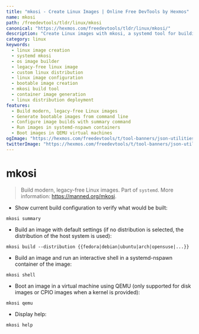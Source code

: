 ```yaml
---
title: "mkosi - Create Linux Images | Online Free DevTools by Hexmos"
name: mkosi
path: /freedevtools/tldr/linux/mkosi
canonical: "https://hexmos.com/freedevtools/tldr/linux/mkosi/"
description: "Create Linux images with mkosi, a systemd tool for building modern, legacy-free operating system images. Easily configure and deploy custom Linux distributions. Free online tool, no registration required."
category: linux
keywords:
  - linux image creation
  - systemd mkosi
  - os image builder
  - legacy-free linux image
  - custom linux distribution
  - linux image configuration
  - bootable image creation
  - mkosi build tool
  - container image generation
  - linux distribution deployment
features:
  - Build modern, legacy-free Linux images
  - Generate bootable images from command line
  - Configure image builds with summary command
  - Run images in systemd-nspawn containers
  - Boot images in QEMU virtual machines
ogImage: "https://hexmos.com/freedevtools/t/tool-banners/json-utilities-banner.png"
twitterImage: "https://hexmos.com/freedevtools/t/tool-banners/json-utilities-banner.png"
---
```


# mkosi

> Build modern, legacy-free Linux images.
> Part of `systemd`.
> More information: <https://manned.org/mkosi>.

- Show current build configuration to verify what would be built:

`mkosi summary`

- Build an image with default settings (if no distribution is selected, the distribution of the host system is used):

`mkosi build --distribution {{fedora|debian|ubuntu|arch|opensuse|...}}`

- Build an image and run an interactive shell in a systemd-nspawn container of the image:

`mkosi shell`

- Boot an image in a virtual machine using QEMU (only supported for disk images or CPIO images when a kernel is provided):

`mkosi qemu`

- Display help:

`mkosi help`

